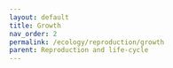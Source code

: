 ```yaml
---
layout: default
title: Growth
nav_order: 2
permalink: /ecology/reproduction/growth
parent: Reproduction and life-cycle
---
```



